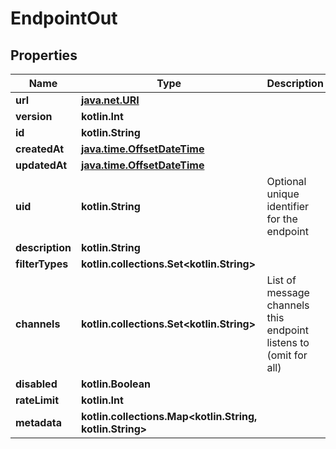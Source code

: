 
# EndpointOut

## Properties
Name | Type | Description | Notes
------------ | ------------- | ------------- | -------------
**url** | [**java.net.URI**](java.net.URI.md) |  | 
**version** | **kotlin.Int** |  | 
**id** | **kotlin.String** |  | 
**createdAt** | [**java.time.OffsetDateTime**](java.time.OffsetDateTime.md) |  | 
**updatedAt** | [**java.time.OffsetDateTime**](java.time.OffsetDateTime.md) |  | 
**uid** | **kotlin.String** | Optional unique identifier for the endpoint |  [optional]
**description** | **kotlin.String** |  |  [optional]
**filterTypes** | **kotlin.collections.Set&lt;kotlin.String&gt;** |  |  [optional]
**channels** | **kotlin.collections.Set&lt;kotlin.String&gt;** | List of message channels this endpoint listens to (omit for all) |  [optional]
**disabled** | **kotlin.Boolean** |  |  [optional]
**rateLimit** | **kotlin.Int** |  |  [optional]
**metadata** | **kotlin.collections.Map&lt;kotlin.String, kotlin.String&gt;** |  |  [optional]



